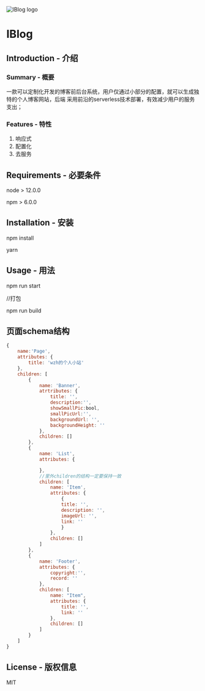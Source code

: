 
![IBlog logo](http://serverless-project-static-file123.oss-cn-beijing.aliyuncs.com/images/IBlog.png)

# IBlog   

## Introduction - 介绍

### Summary - 概要
一款可以定制化开发的博客前后台系统，用户仅通过小部分的配置，就可以生成独特的个人博客网站，后端
采用前沿的serverless技术部署，有效减少用户的服务支出；

### Features - 特性
1. 响应式
2. 配置化
3. 去服务

## Requirements - 必要条件

node > 12.0.0

npm > 6.0.0

## Installation - 安装

npm install 

yarn

## Usage - 用法

npm run start

//打包

npm run build

## 页面schema结构    
```javascript
{
    name:'Page',
    attributes: {
        title: 'wzh的个人小站'
    },
    children: [
        {
            name: 'Banner',
            atrtributes: {
                title: '',
                description:'',
                showSmallPic:bool,
                smallPicUrl:'',
                backgroundUrl: '',
                backgroundHeight: ''
            },
            children: []
        },
        {
            name: 'List',
            attributes: {

            },
            //里外children的结构一定要保持一致
            children: [
                name: 'Item',
                attributes: {
                    {
                    title: '',
                    description: '',
                    imageUrl: '',
                    link: ''
                    }
                },
                children: []
            ]
        },
        {
            name: 'Footer',
            attributes: {
                copyright:'',
                record: ''
            },
            children: [
                name: "Item",
                attributes: {
                    title: '',
                    link: ''
                },
                children: []
            ]
        }
    ]
}
```

## License - 版权信息
MIT